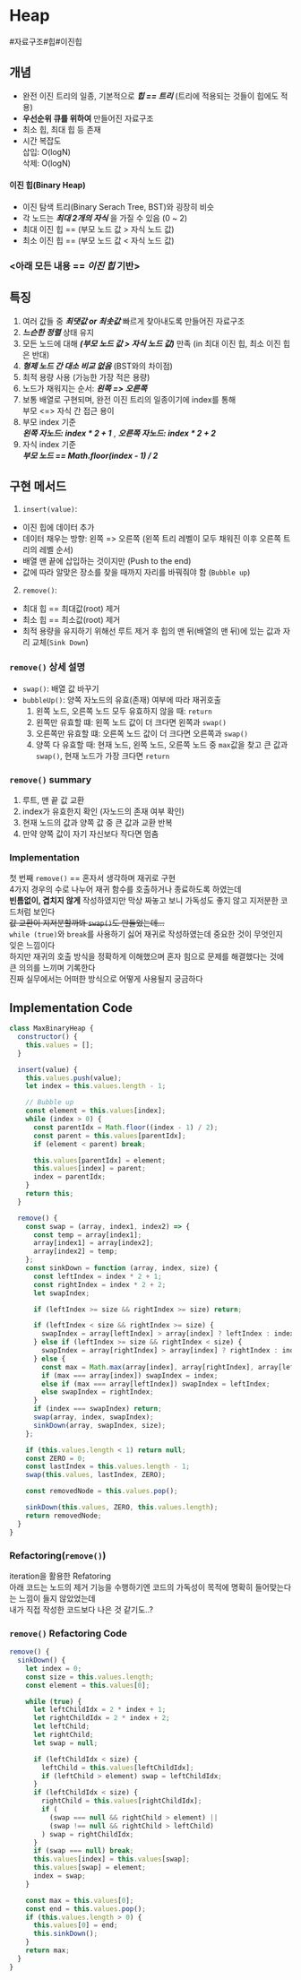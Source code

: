 # Heap

#자료구조#힙#이진힙

## 개념

- 완전 이진 트리의 일종, 기본적으로 **_힙 == 트리_** (트리에 적용되는 것들이 힙에도 적용)
- **우선순위 큐를 위하여** 만들어진 자료구조
- 최소 힙, 최대 힙 등 존재
- 시간 복잡도  
  삽입: O(logN)  
  삭제: O(logN)

#### 이진 힙(Binary Heap)

- 이진 탐색 트리(Binary Serach Tree, BST)와 굉장히 비슷
- 각 노드는 **_최대 2개의 자식_** 을 가질 수 있음 (0 ~ 2)
- 최대 이진 힙 == (부모 노드 값 > 자식 노드 값)
- 최소 이진 힙 == (부모 노드 값 < 자식 노드 값)

### <아래 모든 내용 == **_이진 힙_** 기반>

## 특징

1. 여러 값들 중 **_최댓값 or 최솟값_** 빠르게 찾아내도록 만들어진 자료구조
2. **_느슨한 정렬_** 상태 유지
3. 모든 노드에 대해 **_(부모 노드 값 > 자식 노드 값)_** 만족 (in 최대 이진 힙, 최소 이진 힙은 반대)
4. **_형제 노드 간 대소 비교 없음_** (BST와의 차이점)
5. 최적 용량 사용 (가능한 가장 적은 용량)
6. 노드가 채워지는 순서: **_왼쪽 => 오른쪽_**
7. 보통 배열로 구현되며, 완전 이진 트리의 일종이기에 index를 통해  
   부모 <=> 자식 간 접근 용이
8. 부모 index 기준  
   **_왼쪽 자노드: index \* 2 + 1_** , **_오른쪽 자노드: index \* 2 + 2_**
9. 자식 index 기준  
   **_부모 노드 == Math.floor(index - 1) / 2_**

## 구현 메서드

1. `insert(value)`:

- 이진 힙에 데이터 추가
- 데이터 채우는 방향: 왼쪽 => 오른쪽 (왼쪽 트리 레벨이 모두 채워진 이후 오른쪽 트리의 레벨 순서)
- 배열 맨 끝에 삽입하는 것이지만 (Push to the end)
- 값에 따라 알맞은 장소를 찾을 때까지 자리를 바꿔줘야 함 (`Bubble up`)

2. `remove()`:

- 최대 힙 == 최대값(root) 제거
- 최소 힙 == 최소값(root) 제거
- 최적 용량을 유지하기 위해선 루트 제거 후 힙의 맨 뒤(배열의 맨 뒤)에 있는 값과 자리 교체(`Sink Down`)

### `remove()` 상세 설명

- `swap()`: 배열 값 바꾸기
- `bubbleUp()`: 양쪽 자노드의 유효(존재) 여부에 따라 재귀호출
  1. 왼쪽 노드, 오른쪽 노드 모두 유효하지 않을 때: `return`
  2. 왼쪽만 유효할 떄: 왼쪽 노드 값이 더 크다면 왼쪽과 `swap()`
  3. 오른쪽만 유효할 떄: 오른쪽 노드 값이 더 크다면 오른쪽과 `swap()`
  4. 양쪽 다 유효할 때: 현재 노드, 왼쪽 노드, 오른쪽 노드 중 `max`값을 찾고 큰 값과 `swap()`, 현재 노드가 가장 크다면 `return`

### `remove()` summary

1. 루트, 맨 끝 값 교환
2. index가 유효한지 확인 (자노드의 존재 여부 확인)
3. 현재 노드의 값과 양쪽 값 중 큰 값과 교환 반복
4. 만약 양쪽 값이 자기 자신보다 작다면 멈춤

### Implementation

첫 번째 `remove()` == 혼자서 생각하며 재귀로 구현  
4가지 경우의 수로 나누어 재귀 함수를 호출하거나 종료하도록 하였는데  
**빈틈없이, 겹치지 않게** 작성하였지만 막상 짜놓고 보니 가독성도 좋지 않고 지저분한 코드처럼 보인다  
~~값 교환이 지저분할까봐 `swap()`도 만들었는데...~~  
`while (true)`와 `break`를 사용하기 싫어 재귀로 작성하였는데 중요한 것이 무엇인지 잊은 느낌이다  
하지만 재귀의 호출 방식을 정확하게 이해했으며 혼자 힘으로 문제를 해결했다는 것에 큰 의의를 느끼며 기록한다  
진짜 실무에서는 어떠한 방식으로 어떻게 사용될지 궁금하다

## Implementation Code

```js
class MaxBinaryHeap {
  constructor() {
    this.values = [];
  }

  insert(value) {
    this.values.push(value);
    let index = this.values.length - 1;

    // Bubble up
    const element = this.values[index];
    while (index > 0) {
      const parentIdx = Math.floor((index - 1) / 2);
      const parent = this.values[parentIdx];
      if (element < parent) break;

      this.values[parentIdx] = element;
      this.values[index] = parent;
      index = parentIdx;
    }
    return this;
  }

  remove() {
    const swap = (array, index1, index2) => {
      const temp = array[index1];
      array[index1] = array[index2];
      array[index2] = temp;
    };
    const sinkDown = function (array, index, size) {
      const leftIndex = index * 2 + 1;
      const rightIndex = index * 2 + 2;
      let swapIndex;

      if (leftIndex >= size && rightIndex >= size) return;

      if (leftIndex < size && rightIndex >= size) {
        swapIndex = array[leftIndex] > array[index] ? leftIndex : index;
      } else if (leftIndex >= size && rightIndex < size) {
        swapIndex = array[rightIndex] > array[index] ? rightIndex : index;
      } else {
        const max = Math.max(array[index], array[rightIndex], array[leftIndex]);
        if (max === array[index]) swapIndex = index;
        else if (max === array[leftIndex]) swapIndex = leftIndex;
        else swapIndex = rightIndex;
      }
      if (index === swapIndex) return;
      swap(array, index, swapIndex);
      sinkDown(array, swapIndex, size);
    };

    if (this.values.length < 1) return null;
    const ZERO = 0;
    const lastIndex = this.values.length - 1;
    swap(this.values, lastIndex, ZERO);

    const removedNode = this.values.pop();

    sinkDown(this.values, ZERO, this.values.length);
    return removedNode;
  }
}
```

### Refactoring(`remove()`)

iteration을 활용한 Refatoring  
아래 코드는 노드의 제거 기능을 수행하기엔 코드의 가독성이 목적에 명확히 들어맞는다는 느낌이 들지 않았었는데  
내가 직접 작성한 코드보다 나은 것 같기도..?

### `remove()` Refactoring Code

```js
remove() {
  sinkDown() {
    let index = 0;
    const size = this.values.length;
    const element = this.values[0];

    while (true) {
      let leftChildIdx = 2 * index + 1;
      let rightChildIdx = 2 * index + 2;
      let leftChild;
      let rightChild;
      let swap = null;

      if (leftChildIdx < size) {
        leftChild = this.values[leftChildIdx];
        if (leftChild > element) swap = leftChildIdx;
      }
      if (leftChildIdx < size) {
        rightChild = this.values[rightChildIdx];
        if (
          (swap === null && rightChild > element) ||
          (swap !== null && rightChild > leftChild)
        ) swap = rightChildIdx;
      }
      if (swap === null) break;
      this.values[index] = this.values[swap];
      this.values[swap] = element;
      index = swap;
    }

    const max = this.values[0];
    const end = this.values.pop();
    if (this.values.length > 0) {
      this.values[0] = end;
      this.sinkDown();
    }
    return max;
  }
}
```
